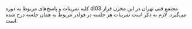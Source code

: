 کلیه تمرینات و پاسخ‌های مربوط به دوره dl03 مجتمع فنی تهران در این مخزن قرار می‌گیرد. لازم به ذکر است تمرینات هر جلسه در فولدر مربوط به همان جلسه درج شده است.
